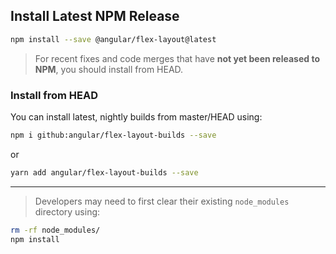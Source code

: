 ## Install Latest NPM Release

```bash
npm install --save @angular/flex-layout@latest
```

> For recent fixes and code merges that have **not yet been released to NPM**, you should install from HEAD.

### Install from HEAD

You can install latest, nightly builds from master/HEAD using:

```bash
npm i github:angular/flex-layout-builds --save
```

or 

```bash
yarn add angular/flex-layout-builds --save
```

----

> Developers may need to first clear their existing `node_modules` directory using:
```bash
rm -rf node_modules/
npm install
```